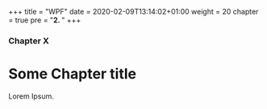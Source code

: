 +++
title = "WPF"
date = 2020-02-09T13:14:02+01:00
weight = 20
chapter = true
pre = "<b>2. </b>"
+++

### Chapter X

# Some Chapter title

Lorem Ipsum.